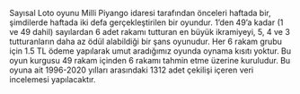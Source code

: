 Sayısal Loto oyunu Milli Piyango idaresi tarafından önceleri haftada bir, şimdilerde haftada iki defa gerçekleştirilen bir oyundur. 1’den 49’a kadar (1 ve 49 dahil) sayılardan 6 adet rakamı tutturan en büyük ikramiyeyi, 5, 4 ve 3 tutturanların daha az ödül alabildiği bir şans oyunudur. Her 6 rakam grubu için 1.5 TL ödeme yapılarak umut aradığımız oyunda oynama kısıtı yoktur. Bu oyun kurgusu 49 rakam içinden 6 rakamı tahmin etme üzerine kuruludur. Bu oyuna ait 1996-2020 yılları arasındaki 1312 adet çekilişi içeren veri incelemesi yapılacaktır.
